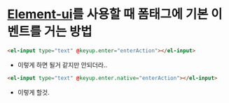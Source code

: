 # [Element-ui](http://element.eleme.io/#/en-US)를 사용할 때 폼태그에 기본 이벤트를 거는 방법

```html
<el-input type="text" @keyup.enter="enterAction"></el-input>
```

- 이렇게 하면 될거 같지만 안되더라..

```html
<el-input type="text" @keyup.enter.native="enterAction"></el-input>
```
- 이렇게 할것.
